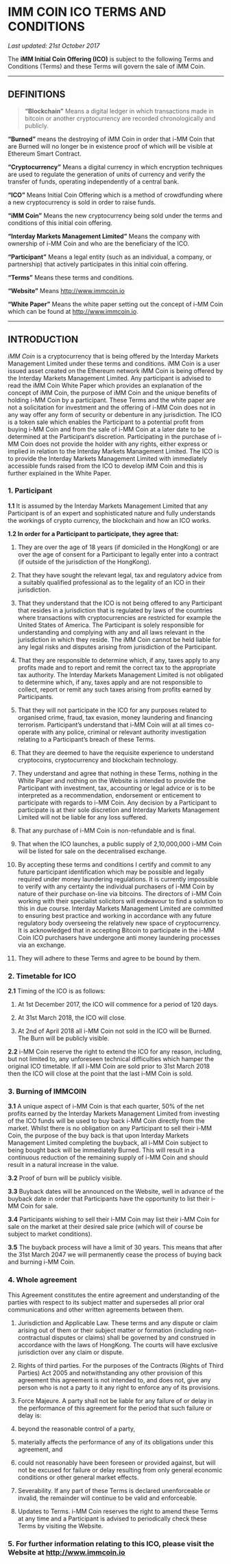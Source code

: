 ﻿# IMM COIN ICO TERMS AND CONDITIONS
*Last updated: 21st October 2017*

The **iMM Initial Coin Offering (ICO)** is subject to the following Terms and Conditions (Terms) and these Terms will govern the sale of iMM Coin.
***
## DEFINITIONS
> **“Blockchain”** Means a digital ledger in which transactions made in bitcoin or another cryptocurrency are recorded chronologically and publicly. 

**“Burned”** means the destroying of iMM Coin in order that i-MM Coin that are Burned will no longer be in existence proof of which will be visible at Ethereum Smart Contract. 

**“Cryptocurrency”** Means a digital currency in which encryption techniques are used to regulate the generation of units of currency and verify the transfer of funds, operating independently of a central bank.

**“ICO”** Means Initial Coin Offering which is a method of crowdfunding where a new cryptocurrency is sold in order to raise funds.

**“iMM Coin”** Means the new cryptocurrency being sold under the terms and conditions of this initial coin offering.

**“Interday Markets Management Limited”** Means the company with ownership of i-MM Coin and who are the beneficiary of the ICO.

**“Participant”** Means a legal entity (such as an individual, a company, or partnership) that actively participates in this initial coin offering.

**“Terms”** Means these terms and conditions.

**“Website”** Means http://www.immcoin.io

**“White Paper”** Means the white paper setting out the concept of i-MM Coin which can be found at http://www.immcoin.io.
***
## INTRODUCTION
*iMM Coin* is a cryptocurrency that is being offered by the Interday Markets Management Limited under these terms and conditions. iMM Coin is a user issued asset created on the Ethereum network iMM Coin is being offered by the Interday Markets Management Limited. Any participant is advised to read the iMM Coin White Paper which provides an explanation of the concept of iMM Coin, the purpose of iMM Coin and the unique benefits of holding i-MM Coin by a participant. These Terms and the white paper are not a solicitation for investment and the offering of i-MM Coin does not in any way offer any form of security or debenture in any jurisdiction. The ICO is a token sale which enables the Participant to a potential profit from buying i-MM Coin and from the sale of i-MM Coin at a later date to be determined at the Participant’s discretion. Participating in the purchase of i-MM Coin does not provide the holder with any rights, either express or implied in relation to the Interday Markets Management Limited. The ICO is to provide the Interday Markets Management Limited with immediately accessible funds raised from the ICO to develop iMM Coin and this is further explained in the White Paper.
    
### **1. Participant**

**1.1** It is assumed by the Interday Markets Management Limited that any Participant is of an expert and sophisticated nature and fully understands the workings of crypto currency, the blockchain and how an ICO works.

**1.2 In order for a Participant to participate, they agree that:**

1. They are over the age of 18 years (if domiciled in the HongKong) or are over the age of consent for a Participant to legally enter into a contract (if outside of the jurisdiction of the HongKong).

2. That they have sought the relevant legal, tax and regulatory advice from a suitably qualified professional as to the legality of an ICO in their jurisdiction.

3. That they understand that the ICO is not being offered to any Participant that resides in a jurisdiction that is regulated by laws of the countries where transactions with cryptocurrencies are restricted for example the United States of America. The Participant is solely responsible for understanding and complying with any and all laws relevant in the jurisdiction in which they reside. The iMM Coin cannot be held liable for any legal risks and disputes arising from jurisdiction of the Participant.

4. That they are responsible to determine which, if any, taxes apply to any profits made and to report and remit the correct tax to the appropriate tax authority. The Interday Markets Management Limited is not obligated to determine which, if any, taxes apply and are not responsible to collect, report or remit any such taxes arising from profits earned by Participants.

5. That they will not participate in the ICO for any purposes related to organised crime, fraud, tax evasion, money laundering and financing terrorism. Participant’s understand that i-MM Coin will at all times co-operate with any police, criminal or relevant authority investigation relating to a Participant’s breach of these Terms.

6. That they are deemed to have the requisite experience to understand cryptocoins, cryptocurrency and blockchain technology.

7. They understand and agree that nothing in these Terms, nothing in the White Paper and nothing on the Website is intended to provide the Participant with investment, tax, accounting or legal advice or is to be interpreted as a recommendation, endorsement or enticement to participate with regards to i-MM Coin. Any decision by a Participant to participate is at their sole discretion and Interday Markets Management Limited will not be liable for any loss suffered.

8. That any purchase of i-MM Coin is non-refundable and is final.

9. That when the ICO launches, a public supply of 2,10,000,000 i-MM Coin will be listed for sale on the decentralised exchange.

10. By accepting these terms and conditions I certify and commit to any future participant identification which may be possible and legally required under money laundering regulations. It is currently impossible to verify with any certainty the individual purchasers of i-MM Coin by nature of their purchase on-line via bitcoins. The directors of i-MM Coin working with their specialist solicitors will endeavour to find a solution to this in due course. Interday Markets Management Limited are committed to ensuring best practice and working in accordance with any future regulatory body overseeing the relatively new space of cryptocurrency.
It is acknowledged that in accepting Bitcoin to participate in the i-MM Coin ICO purchasers have undergone anti money laundering processes via an exchange.

11. They will adhere to these Terms and agree to be bound by them.

### **2. Timetable for ICO**
    
**2.1** Timing of the ICO is as follows:

1. At 1st December 2017, the ICO will commence for a period of 120 days.

2. At 31st March 2018, the ICO will close.

3. At 2nd of April 2018 all i-MM Coin not sold in the ICO will be Burned. The Burn will be publicly visible.

**2.2** i-MM Coin reserve the right to extend the ICO for any reason, including, but not limited to, any unforeseen technical difficulties which hamper the original ICO timetable. If all i-MM Coin are sold prior to 31st March 2018 then the ICO will close at the point that the last i-MM Coin is sold.

### **3. Burning of IMMCOIN**

**3.1** A unique aspect of i-MM Coin is that each quarter, 50% of the net profits earned by the Interday Markets Management Limited from investing of the ICO funds will be used to buy back i-MM Coin directly from the market. Whilst there is no obligation on any Participant to sell their i-MM Coin, the purpose of the buy back is that upon Interday Markets Management Limited completing the buyback, all i-MM Coin subject to being bought back will be immediately Burned. This will result in a continuous reduction of the remaining supply of i-MM Coin and should result in a natural increase in the value.

**3.2** Proof of burn will be publicly visible.

**3.3** Buyback dates will be announced on the Website, well in advance of the buyback date in order that Participants have the opportunity to list their i-MM Coin for sale.

**3.4** Participants wishing to sell their i-MM Coin may list their i-MM Coin for sale on the market at their desired sale price (which will of course be subject to market conditions).

**3.5** The buyback process will have a limit of 30 years. This means that after the 31st March 2047 we will permanently cease the process of buying back and burning i-MM Coin.

### **4. Whole agreement**
This Agreement constitutes the entire agreement and understanding of the parties with respect to its subject matter and supersedes all prior oral communications and other written agreements between them.


1. Jurisdiction and Applicable Law. These terms and any dispute or claim arising out of them or their subject matter or formation (including non-contractual disputes or claims) shall be governed by and construed in accordance with the laws of HongKong. The courts will have exclusive jurisdiction over any claim or dispute.

2. Rights of third parties. For the purposes of the Contracts (Rights of Third Parties) Act 2005 and notwithstanding any other provision of this agreement this agreement is not intended to, and does not, give any person who is not a party to it any right to enforce any of its provisions.

3. Force Majeure. A party shall not be liable for any failure of or delay in the performance of this agreement for the period that such failure or delay is:

1. beyond the reasonable control of a party,

2. materially affects the performance of any of its obligations under this agreement, and

3. could not reasonably have been foreseen or provided against, but
will not be excused for failure or delay resulting from only general economic conditions or other general market effects.

4. Severability. If any part of these Terms is declared unenforceable or invalid, the remainder will continue to be valid and enforceable.

5. Updates to Terms. i-MM Coin reserves the right to amend these Terms at any time and a Participant is advised to periodically check these Terms by visiting the Website.

### **5.**	For further information relating to this ICO, please visit the Website at http://www.immcoin.io

